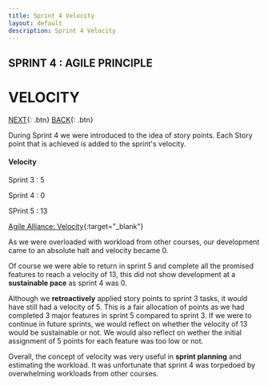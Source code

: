 ```yaml
---
title: Sprint 4 Velocity
layout: default
description: Sprint 4 Velocity
---
```


## SPRINT 4 : AGILE PRINCIPLE
# VELOCITY

[NEXT](sustainablePace.html){: .btn}
[BACK](storyPoints.html){: .btn}

During Sprint 4 we were introduced to the idea of story points. Each Story point that is achieved is added to the sprint's velocity.

#### Velocity

Sprint 3 : 5

Sprint 4 : 0

SPrint 5 : 13

[Agile Alliance: Velocity](https://www.agilealliance.org/glossary/velocity/){:target="_blank"}

As we were overloaded with workload from other courses, our development came to an absolute halt and velocity became 0.

Of course we were able to return in sprint 5 and complete all the promised features to reach a velocity of 13, this did not show development at a **sustainable pace** as sprint 4 was 0.

Although we **retroactively** applied story points to sprint 3 tasks, it would have still had a velocity of 5. This is a fair allocation of points as we had completed 3 major features in sprint 5 compared to sprint 3. If we were to continue in future sprints, we would reflect on whether the velocity of 13 would be sustainable or not. We would also reflect on wether the initial assignment of 5 points for each feature was too low or not.

Overall, the concept of velocity was very useful in **sprint planning** and estimating the workload. It was unfortunate that sprint 4 was torpedoed by overwhelming workloads from other courses. 